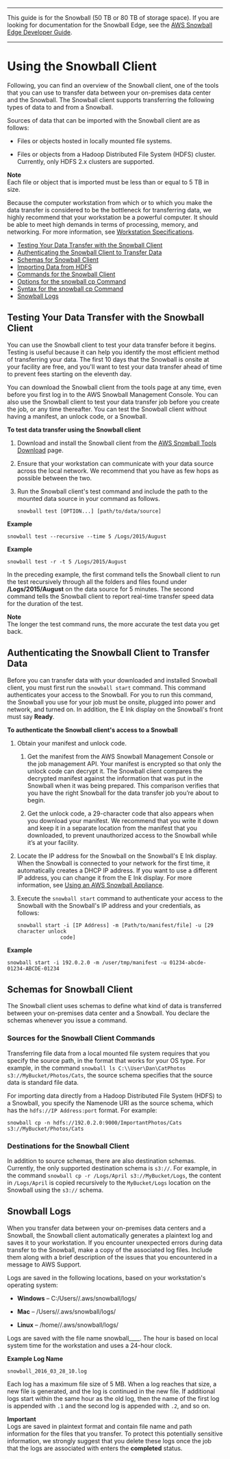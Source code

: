 --------

This guide is for the Snowball \(50 TB or 80 TB of storage space\)\. If you are looking for documentation for the Snowball Edge, see the [AWS Snowball Edge Developer Guide](http://docs.aws.amazon.com/snowball/latest/developer-guide/whatisedge.html)\.

--------

# Using the Snowball Client<a name="using-client"></a>

Following, you can find an overview of the Snowball client, one of the tools that you can use to transfer data between your on\-premises data center and the Snowball\. The Snowball client supports transferring the following types of data to and from a Snowball\.

Sources of data that can be imported with the Snowball client are as follows:

+ Files or objects hosted in locally mounted file systems\. 

+ Files or objects from a Hadoop Distributed File System \(HDFS\) cluster\. Currently, only HDFS 2\.x clusters are supported\.

**Note**  
Each file or object that is imported must be less than or equal to 5 TB in size\.

Because the computer workstation from which or to which you make the data transfer is considered to be the bottleneck for transferring data, we highly recommend that your workstation be a powerful computer\. It should be able to meet high demands in terms of processing, memory, and networking\. For more information, see [Workstation Specifications](specifications.md#workstationspecs)\.


+ [Testing Your Data Transfer with the Snowball Client](#testing-client)
+ [Authenticating the Snowball Client to Transfer Data](#setting-up-client)
+ [Schemas for Snowball Client](#using-client-schema)
+ [Importing Data from HDFS](importing-hdfs.md)
+ [Commands for the Snowball Client](using-client-commands.md)
+ [Options for the snowball cp Command](copy-command-reference.md)
+ [Syntax for the snowball cp Command](copy-command-syntax.md)
+ [Snowball Logs](#snowballlogs)

## Testing Your Data Transfer with the Snowball Client<a name="testing-client"></a>

You can use the Snowball client to test your data transfer before it begins\. Testing is useful because it can help you identify the most efficient method of transferring your data\. The first 10 days that the Snowball is onsite at your facility are free, and you'll want to test your data transfer ahead of time to prevent fees starting on the eleventh day\.

You can download the Snowball client from the tools page at any time, even before you first log in to the AWS Snowball Management Console\. You can also use the Snowball client to test your data transfer job before you create the job, or any time thereafter\. You can test the Snowball client without having a manifest, an unlock code, or a Snowball\.

**To test data transfer using the Snowball client**

1. Download and install the Snowball client from the [AWS Snowball Tools Download](http://aws.amazon.com/snowball/tools) page\.

1. Ensure that your workstation can communicate with your data source across the local network\. We recommend that you have as few hops as possible between the two\.

1. Run the Snowball client's test command and include the path to the mounted data source in your command as follows\.

   ```
   snowball test [OPTION...] [path/to/data/source]
   ```  
**Example**  

   ```
   snowball test --recursive --time 5 /Logs/2015/August
   ```  
**Example**  

   ```
   snowball test -r -t 5 /Logs/2015/August
   ```

In the preceding example, the first command tells the Snowball client to run the test recursively through all the folders and files found under **/Logs/2015/August** on the data source for 5 minutes\. The second command tells the Snowball client to report real\-time transfer speed data for the duration of the test\.

**Note**  
The longer the test command runs, the more accurate the test data you get back\.

## Authenticating the Snowball Client to Transfer Data<a name="setting-up-client"></a>

Before you can transfer data with your downloaded and installed Snowball client, you must first run the `snowball start` command\. This command authenticates your access to the Snowball\. For you to run this command, the Snowball you use for your job must be onsite, plugged into power and network, and turned on\. In addition, the E Ink display on the Snowball's front must say **Ready**\.

**To authenticate the Snowball client's access to a Snowball**

1. Obtain your manifest and unlock code\.

   1. Get the manifest from the AWS Snowball Management Console or the job management API\. Your manifest is encrypted so that only the unlock code can decrypt it\. The Snowball client compares the decrypted manifest against the information that was put in the Snowball when it was being prepared\. This comparison verifies that you have the right Snowball for the data transfer job you’re about to begin\. 

   1. Get the unlock code, a 29\-character code that also appears when you download your manifest\. We recommend that you write it down and keep it in a separate location from the manifest that you downloaded, to prevent unauthorized access to the Snowball while it’s at your facility\.

1. Locate the IP address for the Snowball on the Snowball's E Ink display\. When the Snowball is connected to your network for the first time, it automatically creates a DHCP IP address\. If you want to use a different IP address, you can change it from the E Ink display\. For more information, see [Using an AWS Snowball Appliance](using-appliance.md)\.

1. Execute the `snowball start` command to authenticate your access to the Snowball with the Snowball's IP address and your credentials, as follows:

   ```
   snowball start -i [IP Address] -m [Path/to/manifest/file] -u [29 character unlock
                 code]
   ```  
**Example**  

   ```
   snowball start -i 192.0.2.0 -m /user/tmp/manifest -u 01234-abcde-01234-ABCDE-01234
   ```

## Schemas for Snowball Client<a name="using-client-schema"></a>

The Snowball client uses schemas to define what kind of data is transferred between your on\-premises data center and a Snowball\. You declare the schemas whenever you issue a command\.

### Sources for the Snowball Client Commands<a name="client-source-schemas"></a>

Transferring file data from a local mounted file system requires that you specify the source path, in the format that works for your OS type\. For example, in the command `snowball ls C:\\User\Dan\CatPhotos s3://MyBucket/Photos/Cats`, the source schema specifies that the source data is standard file data\.

For importing data directly from a Hadoop Distributed File System \(HDFS\) to a Snowball, you specify the Namenode URI as the source schema, which has the `hdfs://IP Address:port` format\. For example:

```
snowball cp -n hdfs://192.0.2.0:9000/ImportantPhotos/Cats
s3://MyBucket/Photos/Cats
```

### Destinations for the Snowball Client<a name="client-destination-schemas"></a>

In addition to source schemas, there are also destination schemas\. Currently, the only supported destination schema is `s3://`\. For example, in the command `snowball cp -r /Logs/April s3://MyBucket/Logs`, the content in `/Logs/April` is copied recursively to the `MyBucket/Logs` location on the Snowball using the `s3://` schema\. 

## Snowball Logs<a name="snowballlogs"></a>

When you transfer data between your on\-premises data centers and a Snowball, the Snowball client automatically generates a plaintext log and saves it to your workstation\. If you encounter unexpected errors during data transfer to the Snowball, make a copy of the associated log files\. Include them along with a brief description of the issues that you encountered in a message to AWS Support\.

Logs are saved in the following locations, based on your workstation's operating system:

+ **Windows** – C:/Users/*<username>*/\.aws/snowball/logs/

+ **Mac** – /Users/*<username>*/\.aws/snowball/logs/

+ **Linux** – /home/*<username>*/\.aws/snowball/logs/

Logs are saved with the file name snowball\_*<year>*\_*<month>*\_*<date>*\_*<hour>*\. The hour is based on local system time for the workstation and uses a 24\-hour clock\.

**Example Log Name**

```
snowball_2016_03_28_10.log
```

Each log has a maximum file size of 5 MB\. When a log reaches that size, a new file is generated, and the log is continued in the new file\. If additional logs start within the same hour as the old log, then the name of the first log is appended with `.1` and the second log is appended with `.2`, and so on\.

**Important**  
Logs are saved in plaintext format and contain file name and path information for the files that you transfer\. To protect this potentially sensitive information, we strongly suggest that you delete these logs once the job that the logs are associated with enters the **completed** status\.